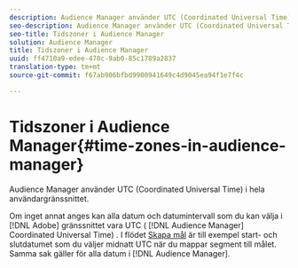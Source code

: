 ```yaml
---
description: Audience Manager använder UTC (Coordinated Universal Time) i hela användargränssnittet.
seo-description: Audience Manager använder UTC (Coordinated Universal Time) i hela användargränssnittet.
seo-title: Tidszoner i Audience Manager
solution: Audience Manager
title: Tidszoner i Audience Manager
uuid: ff4710a9-edee-470c-9ab0-85c1789a2837
translation-type: tm+mt
source-git-commit: f67ab906bfbd9900941649c4d9045ea94f1e7f4c

---
```



# Tidszoner i Audience Manager{#time-zones-in-audience-manager}

Audience Manager använder UTC (Coordinated Universal Time) i hela användargränssnittet.

Om inget annat anges kan alla datum och datumintervall som du kan välja i [!DNL Adobe] gränssnittet vara UTC ( [!DNL Audience Manager] Coordinated Universal Time) [](https://www.timeanddate.com/worldclock/timezone/utc). I flödet [Skapa mål](../features/destinations/create-cookie-destination.md#segments-mapping) är till exempel start- och slutdatumet som du väljer midnatt UTC när du mappar segment till målet. Samma sak gäller för alla datum i [!DNL Audience Manager].
